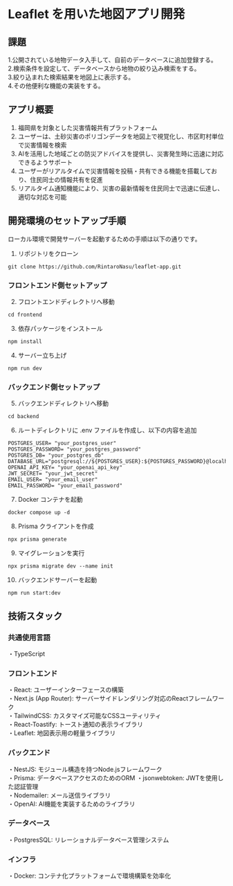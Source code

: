 # Leaflet を用いた地図アプリ開発

## 課題

1.公開されている地物データ入手して、自前のデータベースに追加登録する。<br> 2.検索条件を設定して、データベースから地物の絞り込み検索をする。<br> 3.絞り込まれた検索結果を地図上に表示する。<br> 4.その他便利な機能の実装をする。

## アプリ概要
1. 福岡県を対象とした災害情報共有プラットフォーム<br>
2. ユーザーは、土砂災害のポリゴンデータを地図上で視覚化し、市区町村単位で災害情報を検索<br>
3. AIを活用した地域ごとの防災アドバイスを提供し、災害発生時に迅速に対応できるようサポート<br>
4. ユーザーがリアルタイムで災害情報を投稿・共有できる機能を搭載しており、住民同士の情報共有を促進<br>
5. リアルタイム通知機能により、災害の最新情報を住民同士で迅速に伝達し、適切な対応を可能

## 開発環境のセットアップ手順

ローカル環境で開発サーバーを起動するための手順は以下の通りです。

1. リポジトリをクローン

```
git clone https://github.com/RintaroNasu/leaflet-app.git
```

### フロントエンド側セットアップ

2. フロントエンドディレクトリへ移動

```
cd frontend
```

3. 依存パッケージをインストール

```
npm install
```

4. サーバー立ち上げ

```
npm run dev
```

### バックエンド側セットアップ

5. バックエンドディレクトリへ移動

```
cd backend
```

6. ルートディレクトリに .env ファイルを作成し、以下の内容を追加

```
POSTGRES_USER= "your_postgres_user"
POSTGRES_PASSWORD= "your_postgres_password"
POSTGRES_DB= "your_postgres_db"
DATABASE_URL="postgresql://${POSTGRES_USER}:${POSTGRES_PASSWORD}@localhost:5433/${POSTGRES_DB}"
OPENAI_API_KEY= "your_openai_api_key"
JWT_SECRET= "your_jwt_secret"
EMAIL_USER= "your_email_user"
EMAIL_PASSWORD= "your_email_password"
```

7. Docker コンテナを起動

```
docker compose up -d
```

8. Prisma クライアントを作成

```
npx prisma generate
```

9. マイグレーションを実行

```
npx prisma migrate dev --name init
```

10. バックエンドサーバーを起動

```
npm run start:dev
```

## 技術スタック

### 共通使用言語
  ・TypeScript
  
### フロントエンド 
  ・React: ユーザーインターフェースの構築<br>
  ・Next.js (App Router): サーバーサイドレンダリング対応のReactフレームワーク<br>
  ・TailwindCSS: カスタマイズ可能なCSSユーティリティ<br>
  ・React-Toastify: トースト通知の表示ライブラリ<br>
  ・Leaflet: 地図表示用の軽量ライブラリ<br>
  
### バックエンド
  ・NestJS: モジュール構造を持つNode.jsフレームワーク<br>
  ・Prisma: データベースアクセスのためのORM
  ・jsonwebtoken: JWTを使用した認証管理<br>
  ・Nodemailer: メール送信ライブラリ<br>
  ・OpenAI: AI機能を実装するためのライブラリ<br>
  
### データベース
  ・PostgresSQL: リレーショナルデータベース管理システム

### インフラ
  ・Docker: コンテナ化プラットフォームで環境構築を効率化
